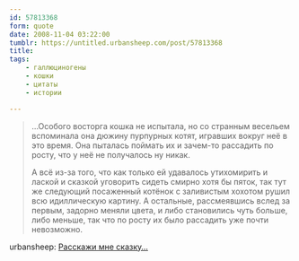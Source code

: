 ```yaml
---
id: 57813368
form: quote
date: 2008-11-04 03:22:00
tumblr: https://untitled.urbansheep.com/post/57813368
title: 
tags:
    - галлюциногены
    - кошки
    - цитаты
    - истории

---
```


<blockquote>
<p>&hellip;Особого восторга кошка не испытала, но со странным весельем вспоминала она дюжину пурпурных котят, игравших вокруг неё в это время. Она пыталась поймать их и зачем-то рассадить по росту, что у неё не получалось ну никак.</p>

<p>А всё из-за того, что как только ей удавалось утихомирить и лаской и сказкой уговорить сидеть смирно хотя бы пяток, так тут же следующий посаженный котёнок с заливистым хохотом рушил всю идиллическую картину. А остальные, рассмеявшись вслед за первым, задорно меняли цвета, и либо становились чуть больше, либо меньше, так что по росту их было рассадить уже почти невозможно.</p>
</blockquote>

urbansheep: <a href="http://urbansheep.livejournal.com/26786.html">Расскажи мне сказку&hellip;</a>
